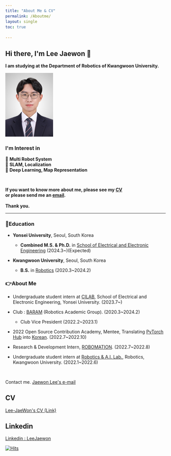 ```yaml
---
title: "About Me & CV"
permalink: /Aboutme/
layout: single
toc: true

---
```


## Hi there, I'm Lee Jaewon 👋  

**I am studying at the Department of Robotics of Kwangwoon University.**

<img src="/Profile/leejaewon.jpg" width = "150" >

### I'm Interest in   
🔎 **Multi Robot System**<br>
🔎 **SLAM, Localization**<br>
🔎 **Deep Learning, Map Representation**<br>

<br>

**If you want to know more about me, please see my [CV](https://github.com/Lee-JaeWon/Lee-JaeWon_CV/blob/main/Lee-JaeWon_CV.pdf)<br>or please send me an [email](https://lee-jaewon.github.io/Aboutme/email).**
<br>
<br>
**Thank you.**

--------------------------------------  

<h3 align="left">📖Education </h3>

* **Yonsei University**, Seoul, South Korea
    * **Combined M.S. & Ph.D.** in [School of Electrical and Electronic Engineering](https://ee.yonsei.ac.kr/ee/index.do) (2024.3~)(Expected)

* **Kwangwoon University**, Seoul, South Korea
    * **B.S.** in [Robotics](https://cni.kw.ac.kr/) (2020.3~2024.2)

<h3 align="left">👉About Me </h3>

* Undergraduate student intern at [CILAB](https://cilab.yonsei.ac.kr/), School of Electrical and Electronic Engineering, Yonsei University. (2023.7~)

* Club : [BARAM](https://cafe.naver.com/roboticsbaram) (Robotics Academic Group). (2020.3~2024.2)
    * Club Vice President (2022.2~2023.1)

* 2022 Open Source Contribution Academy, Mentee, Translating [PyTorch Hub](https://pytorch.org/hub/) into [Korean](https://pytorch.kr/hub/). (2022.7~2022.10)

* Research & Development Intern, [ROBOMATION](https://robomation.net/). (2022.7~2022.8)

* Undergraduate student intern at [Robotics & A.I. Lab.](http://robotailab.net/), Robotics, Kwangwoon University. (2022.1~2022.6)

<br>

Contact me. [Jaewon Lee's e-mail](email)


## CV
[Lee-JaeWon's CV (Link)](https://github.com/Lee-JaeWon/Lee-JaeWon_CV/blob/main/Lee-JaeWon_CV.pdf)

## Linkedin
[Linkedin : LeeJaewon](https://www.linkedin.com/in/jaewon-lee-profile/)

[![Hits](https://hits.seeyoufarm.com/api/count/incr/badge.svg?url=https%3A%2F%2Flee-jaewon.github.io%2FAboutme%2F&count_bg=%235988D7&title_bg=%23555555&icon=&icon_color=%238C98ED&title=hits&edge_flat=true)](https://hits.seeyoufarm.com)

